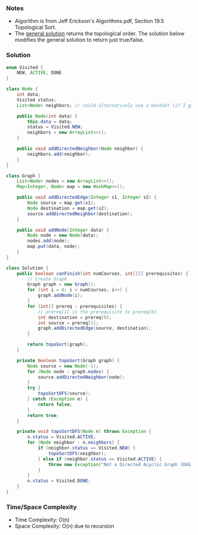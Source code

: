 ### Notes

- Algorithm is from Jeff Erickson's Algorithms.pdf, Section 19.5 Topological Sort.
- The [general solution](https://github.com/RodneyShag/LeetCode_solutions/blob/master/Solutions/Course%20Schedule%20II.md) returns the topological order. The solution below modifies the general solution to return just true/false.

### Solution

```java
enum Visited {
    NEW, ACTIVE, DONE
}
```

```java
class Node {
    int data;
    Visited status;
    List<Node> neighbors; // could alternatively use a HashSet (if I give nodes unique IDs)

    public Node(int data) {
        this.data = data;
        status = Visited.NEW;
        neighbors = new ArrayList<>();
    }

    public void addDirectedNeighbor(Node neighbor) {
        neighbors.add(neighbor);
    }
}
```

```java
class Graph {
    List<Node> nodes = new ArrayList<>();
    Map<Integer, Node> map = new HashMap<>();

    public void addDirectedEdge(Integer s1, Integer s2) {
        Node source = map.get(s1);
        Node destination = map.get(s2);
        source.addDirectedNeighbor(destination);
    }

    public void addNode(Integer data) {
        Node node = new Node(data);
        nodes.add(node);
        map.put(data, node);
    }
}
```

```java
class Solution {
    public boolean canFinish(int numCourses, int[][] prerequisites) {
        // Create Graph
        Graph graph = new Graph();
        for (int i = 0; i < numCourses; i++) {
            graph.addNode(i);
        }
        for (int[] prereq : prerequisites) {
            // prereq[1] is the prerequisite to prereq[0]
            int destination = prereq[0];
            int source = prereq[1];
            graph.addDirectedEdge(source, destination);
        }

        return topoSort(graph);
    }

    private boolean topoSort(Graph graph) {
        Node source = new Node(-1);
        for (Node node : graph.nodes) {
            source.addDirectedNeighbor(node);
        }
        try {
            topoSortDFS(source);
        } catch (Exception e) {
            return false;
        }
        return true;
    }

    private void topoSortDFS(Node n) throws Exception {
        n.status = Visited.ACTIVE;
        for (Node neighbor : n.neighbors) {
            if (neighbor.status == Visited.NEW) {
                topoSortDFS(neighbor);
            } else if (neighbor.status == Visited.ACTIVE) {
                throw new Exception("Not a Directed Acyclic Graph (DAG). Graph has a cycle.");
            }
        }
        n.status = Visited.DONE;
    }
}
```

### Time/Space Complexity

-  Time Complexity: O(n)
- Space Complexity: O(n) due to recursion
